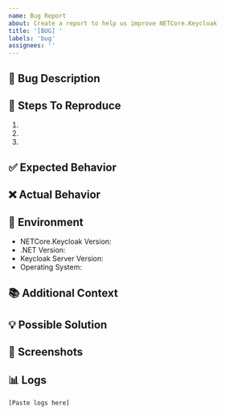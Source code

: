 ```yaml
---
name: Bug Report
about: Create a report to help us improve NETCore.Keycloak
title: '[BUG] '
labels: 'bug'
assignees: ''
---
```


## 🐛 Bug Description
<!-- A clear and concise description of what the bug is -->

## 📝 Steps To Reproduce
1. 
2. 
3. 

## ✅ Expected Behavior
<!-- What you expected to happen -->

## ❌ Actual Behavior
<!-- What actually happened -->

## 🔧 Environment
- NETCore.Keycloak Version:
- .NET Version:
- Keycloak Server Version:
- Operating System:

## 📚 Additional Context
<!-- Add any other context about the problem here -->

## 💡 Possible Solution
<!-- If you have suggestions on how to fix the bug -->

## 📸 Screenshots
<!-- If applicable, add screenshots to help explain your problem -->

## 📊 Logs
<!-- If applicable, add relevant log outputs -->
```
[Paste logs here]
